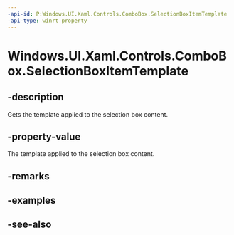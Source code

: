 ```yaml
---
-api-id: P:Windows.UI.Xaml.Controls.ComboBox.SelectionBoxItemTemplate
-api-type: winrt property
---
```


<!-- Property syntax
public Windows.UI.Xaml.DataTemplate SelectionBoxItemTemplate { get; }
-->

# Windows.UI.Xaml.Controls.ComboBox.SelectionBoxItemTemplate

## -description
Gets the template applied to the selection box content.



## -property-value
The template applied to the selection box content.

## -remarks

## -examples

## -see-also
